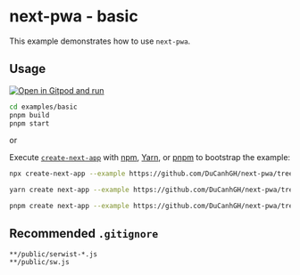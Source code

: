 # next-pwa - basic

This example demonstrates how to use `next-pwa`.

## Usage

[![Open in Gitpod and run](https://img.shields.io/badge/Open%20In-Gitpod.io-%231966D2?style=for-the-badge&logo=gitpod)](https://gitpod.io/#https://github.com/DuCanhGH/next-pwa/)

```bash
cd examples/basic
pnpm build
pnpm start
```

or

Execute [`create-next-app`](https://github.com/vercel/next.js/tree/canary/packages/create-next-app) with [npm](https://docs.npmjs.com/cli/init), [Yarn](https://yarnpkg.com/lang/en/docs/cli/create/), or [pnpm](https://pnpm.io) to bootstrap the example:

```bash
npx create-next-app --example https://github.com/DuCanhGH/next-pwa/tree/master/examples/basic basic-app
```

```bash
yarn create next-app --example https://github.com/DuCanhGH/next-pwa/tree/master/examples/basic basic-app
```

```bash
pnpm create next-app --example https://github.com/DuCanhGH/next-pwa/tree/master/examples/basic basic-app
```

## Recommended `.gitignore`

```gitignore
**/public/serwist-*.js
**/public/sw.js
```
